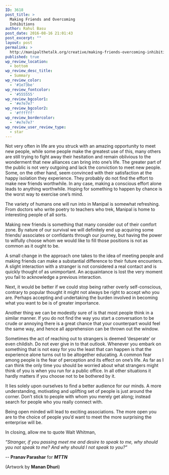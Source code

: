 ```yaml
---
ID: 3618
post_title: >
  Making Friends and Overcoming
  Inhibitions
author: Rahul Basu
post_date: 2016-08-16 21:01:43
post_excerpt: ""
layout: post
permalink: >
  http://manipalthetalk.org/creative/making-friends-overcoming-inhibitions/
published: true
wp_review_location:
  - bottom
wp_review_desc_title:
  - Summary
wp_review_color:
  - '#1e73be'
wp_review_fontcolor:
  - '#555555'
wp_review_bgcolor1:
  - '#e7e7e7'
wp_review_bgcolor2:
  - '#ffffff'
wp_review_bordercolor:
  - '#e7e7e7'
wp_review_user_review_type:
  - star
---
```

Not very often in life are you struck with an amazing opportunity to meet new people, while some people make the greatest use of this, many others are still trying to fight away their hesitation and remain oblivious to the wonderment that new alliances can bring into one’s life. The greater part of the public is not very outgoing and lack the conviction to meet new people. Some, on the other hand, seem convinced with their satisfaction at the happy isolation they experience. They probably do not find the effort to make new friends worthwhile. In any case, making a conscious effort alone leads to anything worthwhile. Hoping for something to happen by chance is the worst way to exercise one’s mind.

The variety of humans one will run into in Manipal is somewhat refreshing. From doctors who write poetry to teachers who trek, Manipal is home to interesting people of all sorts.

Making new friends is something that many consider out of their comfort zone. By nature of our survival we will definitely end up acquiring some friends/ associates or confidants through our journey, but having the power to wilfully choose whom we would like to fill those positions is not as common as it ought to be.

A small change in the approach one takes to the idea of meeting people and making friends can make a substantial difference to their future encounters. A slight interaction with a stranger is not considered a real contact and is quickly thought of as unimportant. An acquaintance is lost the very moment you fail to acknowledge a previous interaction.

Next, it would be better if we could stop being rather overly self-conscious, contrary to popular thought it might not always be right to accept who you are. Perhaps accepting and undertaking the burden involved in becoming what you want to be is of greater importance.

Another thing we can be modestly sure of is that most people think in a similar manner. If you do not find the way you start a conversation to be crude or annoying there is a great chance that your counterpart would feel the same way, and hence all apprehension can be thrown out the window.

Sometimes the act of reaching out to strangers is deemed ‘desperate’ or even childish. Do not ever give in to that outlook. Whenever you embark on something that is not easy for you the least that can happen is that the experience alone turns out to be altogether educating. A common fear among people is the fear of perception and its effect on one’s life. As far as I can think the only time you should be worried about what strangers might think of you is when you run for a public office. In all other situations it hardly matters if you choose not to be bothered by it.

It lies solely upon ourselves to find a better audience for our minds. A more understanding, motivating and uplifting set of people is just around the corner. Don’t stick to people with whom you merely get along; instead search for people who you really connect with.

Being open minded will lead to exciting associations. The more open you are to the choice of people you’d want to meet the more surprising the enterprise will be.

In closing, allow me to quote Walt Whitman,

<em>“Stranger, if you passing meet me and desire to speak to me, why should you not speak to me? And why should I not speak to you?”</em>

-- <strong>Pranav Parashar</strong> for <em><strong>MTTN</strong></em>

(Artwork by <strong>Manan Dhuri</strong>)